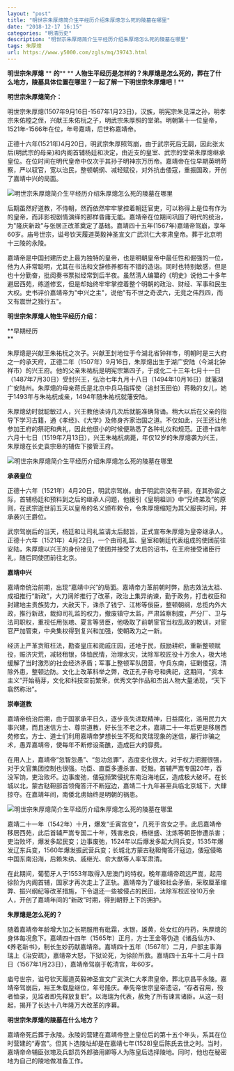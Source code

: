 ```yaml
---
layout: "post"
title: "明世宗朱厚熜简介生平经历介绍朱厚熜怎么死的陵墓在哪里"
date: "2018-12-17 16:15"
categories: "明清历史"
description: "明世宗朱厚熜简介生平经历介绍朱厚熜怎么死的陵墓在哪里"
tags: 朱厚熜
url: https://www.y5000.com/zgls/mq/39743.html
---
```






****明世宗朱厚熜**** ** **的**** **
**人物生平经历是怎样的？朱厚熜是怎么死的，葬在了什么地方，陵墓具体位置在哪里？一起了解一下明世宗朱厚熜吧！****

 **明世宗朱厚熜简介：**

明世宗朱厚熜(1507年9月16日-1567年1月23日)，汉族，明宪宗朱见深之孙，明孝宗朱佑樘之侄，兴献王朱佑杬之子，明武宗朱厚照的堂弟。明朝第十一位皇帝，1521年-1566年在位，年号嘉靖，后世称嘉靖帝。

正德十六年(1521年)4月20日，明武宗朱厚照驾崩，由于武宗死后无嗣，因此张太后(明武宗的母亲)和内阁首辅杨廷和决定，由近支的皇室、武宗的堂弟朱厚熜继承皇位。在位时间在明代皇帝中仅次于其孙子明神宗万历帝。嘉靖帝在位早期英明苛察，严以驭官，宽以治民，整顿朝纲、减轻赋役，对外抗击倭寇，重振国政，开创了嘉靖中兴的局面。

![明世宗朱厚熜简介生平经历介绍朱厚熜怎么死的陵墓在哪里](https://img.y5000.com/uploads/allimg/190107/8635aefcc786e2c0380668de20da40a7.jpg)

后期虽然好道教，不侍朝，然而依然牢牢掌控着朝廷官吏，可以称得上是位有作为的皇帝，而非影视剧情演绎的那样昏庸无能。嘉靖帝在位期间巩固了明代的统治，为"隆庆新政"与张居正改革奠定了基础。嘉靖四十五年(1567年)嘉靖帝驾崩，享年60岁。庙号世宗，谥号钦天履道英毅神圣宣文广武洪仁大孝肃皇帝。葬于北京明十三陵的永陵。

嘉靖帝是中国封建历史上最为独特的皇帝，也是明朝皇帝中最任性和倔强的一位，他为人非常聪明，尤其在书法和文辞修养都有不错的造诣。同时也特别敏感，但是也十分勤奋，批阅奏书票拟经常到后半夜。虽然清人编纂的《明史》说他二十多年避居西苑，练道修玄，但是却始终牢牢掌控着整个明朝的政治、财经、军事和民生大权。史书评价嘉靖帝为"中兴之主"，说他"有不世之奇谟六，无竞之伟烈四，而又有震世之独行五"。

 **明世宗朱厚熜人物生平经历介绍：**

 **早期经历  
**

朱厚熜是兴献王朱祐杬之次子。兴献王封地位于今湖北省钟祥市，明朝时是三大府之一的承天府，正德二年（1507年）9月16日，朱厚熜出生于湖广安陆（今湖北钟祥市）的兴王府。他的父亲朱祐杬是明宪宗第四子，于成化二十三年七月十一日（1487年7月30日）受封兴王，弘治七年九月十八日（1494年10月16日）就藩湖广安陆州。朱厚熜的母亲蒋氏是北京中兵马指挥使（追封玉田伯）蒋斅的女儿，她于1493年与朱祐杬成亲，1494年随朱祐杬就藩安陆。

朱厚熜幼时就聪敏过人，兴王教他读诗几次后就能准确背诵。稍大以后在父亲的指导下学习古籍，通《孝经》、《大学》及修身齐家治国之道。不仅如此，兴王还让他参加王府的祭祀和典礼，因此他很小的时候便熟悉了各种礼仪和规范。正德十四年六月十七日（1519年7月13日），兴王朱祐杬病薨，年仅12岁的朱厚熜袭为兴王，朱厚熜在长史袁宗皋的辅佐下接管王府。

![明世宗朱厚熜简介生平经历介绍朱厚熜怎么死的陵墓在哪里](https://img.y5000.com/uploads/allimg/190107/e2933e4fd32361915a550e7a655fdce6.jpg)

 **承袭皇位**

正德十六年（1521年）4月20日，明武宗驾崩。由于明武宗没有子嗣，在其弥留之际，首辅杨廷和预料到之后的继承人问题，他援引《皇明祖训》中“兄终弟及”的原则，在武宗逝世前五天以皇帝的名义颁布敕令，令朱厚熜缩短为其父服丧时间，并承袭兴王爵位。

武宗驾崩后的当天，杨廷和让司礼监请太后懿旨，正式宣布朱厚熜为皇帝继承人。正德十六年（1521年）4月22日，一个由司礼监、皇室和朝廷代表组成的使团前往安陆，朱厚熜以兴王的身份接见了使团并接受了太后的诏书，在王府接受诸臣行礼，随后同使团前往北京。

 **嘉靖中兴**

嘉靖帝统治前期，出现“嘉靖中兴”的局面。嘉靖帝力革前朝时弊，励志效法太祖、成祖推行“新政”，大刀阔斧推行了改革，政治上集异纳谏，勤于政务，打击权臣和封建地主贵族势力，大赦天下，诛杀了钱宁、江彬等佞臣，整顿朝纲，总揽内外大政，推行新政，裁抑司礼监的权力，撤废镇守太监，严肃监察制度，严分厂、卫与法司职权，重视任用张璁、夏言等贤臣，他吸取了前朝宦官当权乱政的教训，对宦官严加管束，中央集权得到复兴和加强，使朝政为之一新。

经济上严革贪赃枉法，勘查皇庄和勋戚庄园，还地于民，鼓励耕织，重新整顿赋役，赈济灾荒，减轻租银，体恤民情，治理水灾，汰除军校匠役十万余人，极大地缓解了当时激烈的社会经济矛盾；军事上整顿军队团营，守兵东南，征剿倭寇，清除外患，整顿边防。文化上改革科举之弊，改正孔子称号和典祀，这期间，“资本主义”开始萌芽，文化和科技空前繁荣，优秀文学作品和杰出人物大量涌现，“天下翕然称治”。

 **崇奉道教**

嘉靖帝统治后期，由于国家承平日久，逐步丧失进取精神，日益腐化，滥用民力大事兴建，而且迷信方士、尊崇道教，好长生不老之术，嘉靖二十一年后更是移居西苑修玄。方士、道士们利用嘉靖帝梦想长生不死和灵瑞现象的迷信，屡行诈骗之术，愚弄嘉靖帝，使每年不断修设斋醮，造成巨大的靡费。

在用人上，嘉靖帝“忽智忽愚”、“忽功忽罪”，态度变化很大，对于权力把握很强，对于文官集团控制也很强。功臣、直臣多遭杀害、贬黜。首辅严嵩专国20年，吞没军饷，吏治败坏。边事废弛，倭寇频繁侵扰东南沿海地区，造成极大破坏。在长城以北，蒙古鞑靼部首领俺答汗不断寇边，嘉靖二十九年甚至兵临北京城下，大肆掠夺。在嘉靖年间，南倭北虏始终是明朝的祸患。

![明世宗朱厚熜简介生平经历介绍朱厚熜怎么死的陵墓在哪里](https://img.y5000.com/uploads/allimg/190107/d143e0127e80d713e990dda623411310.jpg)

嘉靖二十一年（1542年）十月，爆发“壬寅宫变”，几死于宫女之手。此后嘉靖帝移居西苑，此后首辅严嵩专国二十年，残害忠良，杨继盛、沈炼等朝臣惨遭杀害；吏治败坏，爆发多起民变；边事废弛，1524年以后爆发多起大同兵变，1535年爆发辽东兵变，1560年爆发振武营兵变；长城北方蒙古鞑靼俺答汗寇边，倭寇侵略中国东南沿海，后赖朱纨、戚继光、俞大猷等人率军肃清。

在此期间，葡萄牙人于1553年取得入居澳门的特权。晚年嘉靖帝疏远严嵩，起用徐阶为内阁首辅，国家才再次走上了正轨。嘉靖帝为了缓和社会矛盾，采取厘革缩弊、振兴纲纪等改革措施，下令退还一些被侵占的民田，汰除军校匠役10万余人，开创了嘉靖年间的“新政”时期，得到朝野上下的拥护。

 **朱厚熜是怎么死的？**

随着嘉靖帝年龄增大加之长期服用有砒霜，水银，雄黄，处女红的丹药，朱厚熜的身体每况愈下。嘉靖四十四年（1565年）正月，方士王金等伪造《诸品仙方》、《养老新书》，制长生妙药献嘉靖帝。嘉靖四十五年（1567年）二月，户部主事海瑞上《治安疏》，嘉靖帝大怒，下狱论死，为徐阶所救。嘉靖四十五年十二月十四日（1567年1月23日），嘉靖帝驾崩于乾清宫，年60岁。

庙号世宗，谥号钦天履道英毅神圣宣文广武洪仁大孝肃皇帝。葬北京昌平永陵。嘉靖帝驾崩后，裕王朱载垕继位，年号隆庆。奉先帝世宗皇帝遗诏，“存者召用，殁者恤录，见监者即先释放复职”。以海瑞为代表，赦免了所有谏言诸臣。从这一刻起，揭开了长达十八年隆万大改革的序幕。

 **明世宗朱厚熜的陵墓在什么地方？**

嘉靖帝死后葬于永陵。永陵的营建在嘉靖帝登上皇位后的第十五个年头，系其在位时营建的“寿宫”。但其卜选陵址却是在嘉靖七年(1528)皇后陈氏去世之时。当时，嘉靖帝命辅臣张璁及兵部员外郎骆用卿等人为陈皇后选择陵地。同时，他也在秘密地为自己的陵地做准备工作。

